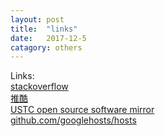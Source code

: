 ```yaml
---
layout: post
title:  "links"
date:   2017-12-5
catagory: others
---
```


Links:  
[stackoverflow](https://stackoverflow.com/)  
[推酷](https://www.tuicool.com)  
[USTC open source software mirror](http://mirrors.ustc.edu.cn/)  
[github.com/googlehosts/hosts](https://github.com/googlehosts/hosts)
